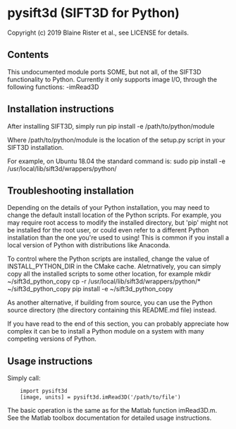# pysift3d (SIFT3D for Python)

Copyright (c) 2019 Blaine Rister et al., see LICENSE for details.

## Contents

This undocumented module ports SOME, but not all, of the SIFT3D functionality to Python. Currently it only supports image I/O, through the following functions:
        -imRead3D

## Installation instructions

After installing SIFT3D, simply run 
        pip install -e /path/to/python/module

Where /path/to/python/module is the location of the setup.py script in your SIFT3D installation.

For example, on Ubuntu 18.04 the standard command is:
        sudo pip install -e /usr/local/lib/sift3d/wrappers/python/

## Troubleshooting installation

Depending on the details of your Python installation, you may need to change the default install location of the Python scripts. For example, you may require root access to modify the installed directory, but 'pip' might not be installed for the root user, or could even refer to a different Python installation than the one you're used to using! This is common if you install a local version of Python with distributions like Anaconda.

To control where the Python scripts are installed, change the value of INSTALL_PYTHON_DIR in the CMake cache. Aletrnatively, you can simply copy all the installed scripts to some other location, for example
        mkdir ~/sift3d_python_copy
        cp -r /usr/local/lib/sift3d/wrappers/python/* ~/sift3d_python_copy
        pip install -e ~/sift3d_python_copy

As another alternative, if building from source, you can use the Python source directory (the directory containing this README.md file) instead.

If you have read to the end of this section, you can probably appreciate how complex it can be to install a Python module on a system with many competing versions of Python.

## Usage instructions

Simply call:

        import pysift3d 
        [image, units] = pysift3d.imRead3D('/path/to/file')

The basic operation is the same as for the Matlab function imRead3D.m. See the Matlab toolbox documentation for detailed usage instructions.
